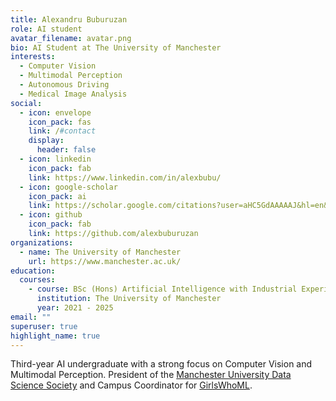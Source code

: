 ```yaml
---
title: Alexandru Buburuzan
role: AI student
avatar_filename: avatar.png
bio: AI Student at The University of Manchester
interests:
  - Computer Vision
  - Multimodal Perception
  - Autonomous Driving
  - Medical Image Analysis
social:
  - icon: envelope
    icon_pack: fas
    link: /#contact
    display:
      header: false
  - icon: linkedin
    icon_pack: fab
    link: https://www.linkedin.com/in/alexbubu/
  - icon: google-scholar
    icon_pack: ai
    link: https://scholar.google.com/citations?user=aHC5GdAAAAAJ&hl=en&oi=ao
  - icon: github
    icon_pack: fab
    link: https://github.com/alexbuburuzan
organizations:
  - name: The University of Manchester
    url: https://www.manchester.ac.uk/
education:
  courses:
    - course: BSc (Hons) Artificial Intelligence with Industrial Experience
      institution: The University of Manchester
      year: 2021 - 2025
email: ""
superuser: true
highlight_name: true
---
```

Third-year AI undergraduate with a strong focus on Computer Vision and Multimodal Perception.
President of the [Manchester University Data Science Society](https://uomdss.com) and Campus Coordinator for [GirlsWhoML](https://girlswhoml.com).
